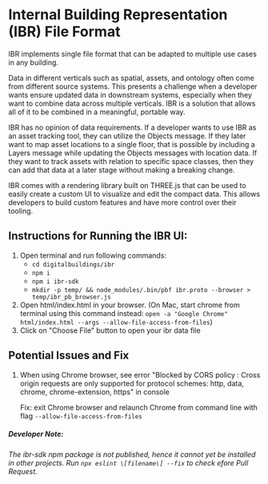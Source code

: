 # Internal Building Representation (IBR) File Format
IBR implements single file format that can be adapted to multiple use cases in any building.

Data in different verticals such as spatial, assets, and ontology often come from different source systems. This presents a challenge when a developer wants ensure updated data in downstream systems, especially when they want to combine data across multiple verticals. IBR is a solution that allows all of it to be combined in a meaningful, portable way.

IBR has no opinion of data requirements. If a developer wants to use IBR as an asset tracking tool, they can utilize the Objects message. If they later want to map asset locations to a single floor, that is possible by including a Layers message while updating the Objects messages with location data. If they want to track assets with relation to specific space classes, then they can add that data at a later stage without making a breaking change.

IBR comes with a rendering library built on THREE.js that can be used to easily create a custom UI to visualize and edit the compact data. This allows developers to build custom features and have more control over their tooling. 

## Instructions for Running the IBR UI:
1. Open terminal and run following commands:
    - `cd digitalbuildings/ibr`
    - `npm i`
    - `npm i ibr-sdk`
    - `mkdir -p temp/ && node_modules/.bin/pbf ibr.proto --browser > temp/ibr_pb_browser.js`
2. Open html/index.html in your browser. (On Mac, start chrome from terminal using this command instead: `open -a "Google Chrome" html/index.html --args --allow-file-access-from-files`)
3. Click on "Choose File" button to open your ibr data file

## Potential Issues and Fix
1. When using Chrome browser, see error "Blocked by CORS policy : Cross origin requests are only supported for protocol schemes: http, data, chrome, chrome-extension, https" in console

   Fix: exit Chrome browser and relaunch Chrome from command line with flag `--allow-file-access-from-files`

##### Developer Note: 
*The ibr-sdk npm package is not published, hence it cannot yet be installed in other projects.*
*Run `npx eslint \[filename\] --fix` to check efore Pull Request.*
